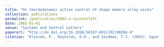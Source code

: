 ```yaml
---
title: "On thermodynamic active control of shape memory alloy wires"
collection: publications
permalink: /publication/2003-a-syscontlett
date: 2003-01-01
venue: "Systems and Control Letters"
paperurl: "http://dx.doi.org/10.1016/S0167-6911(02)00266-9"
citation: "Kloucek, P., Reynolds, D.R., and Seidman, T.I. (2003). &quot;On thermodynamic active control of shape memory alloy wires.&quot; <i>Systems and Control Letters</i>, 48(3-4):211-219."
---
```


